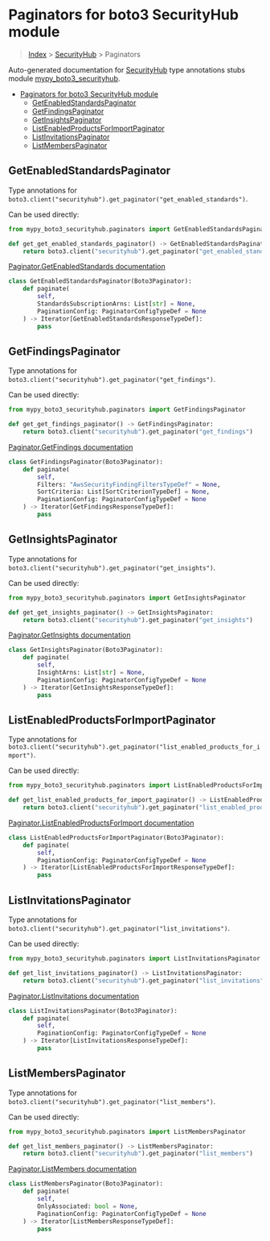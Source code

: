 # Paginators for boto3 SecurityHub module

> [Index](../index.md) > [SecurityHub](./index.md) > Paginators

Auto-generated documentation for [SecurityHub](https://boto3.amazonaws.com/v1/documentation/api/latest/reference/services/securityhub.html#SecurityHub)
type annotations stubs module [mypy_boto3_securityhub](https://pypi.org/project/mypy-boto3-securityhub/).

- [Paginators for boto3 SecurityHub module](#paginators-for-boto3-securityhub-module)
  - [GetEnabledStandardsPaginator](#getenabledstandardspaginator)
  - [GetFindingsPaginator](#getfindingspaginator)
  - [GetInsightsPaginator](#getinsightspaginator)
  - [ListEnabledProductsForImportPaginator](#listenabledproductsforimportpaginator)
  - [ListInvitationsPaginator](#listinvitationspaginator)
  - [ListMembersPaginator](#listmemberspaginator)

## GetEnabledStandardsPaginator

Type annotations for `boto3.client("securityhub").get_paginator("get_enabled_standards")`.

Can be used directly:

```python
from mypy_boto3_securityhub.paginators import GetEnabledStandardsPaginator

def get_get_enabled_standards_paginator() -> GetEnabledStandardsPaginator:
    return boto3.client("securityhub").get_paginator("get_enabled_standards")
```

[Paginator.GetEnabledStandards documentation](https://boto3.amazonaws.com/v1/documentation/api/latest/reference/services/securityhub.html#SecurityHub.Paginator.GetEnabledStandards)

```python
class GetEnabledStandardsPaginator(Boto3Paginator):
    def paginate(
        self,
        StandardsSubscriptionArns: List[str] = None,
        PaginationConfig: PaginatorConfigTypeDef = None
    ) -> Iterator[GetEnabledStandardsResponseTypeDef]:
        pass
```
## GetFindingsPaginator

Type annotations for `boto3.client("securityhub").get_paginator("get_findings")`.

Can be used directly:

```python
from mypy_boto3_securityhub.paginators import GetFindingsPaginator

def get_get_findings_paginator() -> GetFindingsPaginator:
    return boto3.client("securityhub").get_paginator("get_findings")
```

[Paginator.GetFindings documentation](https://boto3.amazonaws.com/v1/documentation/api/latest/reference/services/securityhub.html#SecurityHub.Paginator.GetFindings)

```python
class GetFindingsPaginator(Boto3Paginator):
    def paginate(
        self,
        Filters: "AwsSecurityFindingFiltersTypeDef" = None,
        SortCriteria: List[SortCriterionTypeDef] = None,
        PaginationConfig: PaginatorConfigTypeDef = None
    ) -> Iterator[GetFindingsResponseTypeDef]:
        pass
```
## GetInsightsPaginator

Type annotations for `boto3.client("securityhub").get_paginator("get_insights")`.

Can be used directly:

```python
from mypy_boto3_securityhub.paginators import GetInsightsPaginator

def get_get_insights_paginator() -> GetInsightsPaginator:
    return boto3.client("securityhub").get_paginator("get_insights")
```

[Paginator.GetInsights documentation](https://boto3.amazonaws.com/v1/documentation/api/latest/reference/services/securityhub.html#SecurityHub.Paginator.GetInsights)

```python
class GetInsightsPaginator(Boto3Paginator):
    def paginate(
        self,
        InsightArns: List[str] = None,
        PaginationConfig: PaginatorConfigTypeDef = None
    ) -> Iterator[GetInsightsResponseTypeDef]:
        pass
```
## ListEnabledProductsForImportPaginator

Type annotations for `boto3.client("securityhub").get_paginator("list_enabled_products_for_import")`.

Can be used directly:

```python
from mypy_boto3_securityhub.paginators import ListEnabledProductsForImportPaginator

def get_list_enabled_products_for_import_paginator() -> ListEnabledProductsForImportPaginator:
    return boto3.client("securityhub").get_paginator("list_enabled_products_for_import")
```

[Paginator.ListEnabledProductsForImport documentation](https://boto3.amazonaws.com/v1/documentation/api/latest/reference/services/securityhub.html#SecurityHub.Paginator.ListEnabledProductsForImport)

```python
class ListEnabledProductsForImportPaginator(Boto3Paginator):
    def paginate(
        self,
        PaginationConfig: PaginatorConfigTypeDef = None
    ) -> Iterator[ListEnabledProductsForImportResponseTypeDef]:
        pass
```
## ListInvitationsPaginator

Type annotations for `boto3.client("securityhub").get_paginator("list_invitations")`.

Can be used directly:

```python
from mypy_boto3_securityhub.paginators import ListInvitationsPaginator

def get_list_invitations_paginator() -> ListInvitationsPaginator:
    return boto3.client("securityhub").get_paginator("list_invitations")
```

[Paginator.ListInvitations documentation](https://boto3.amazonaws.com/v1/documentation/api/latest/reference/services/securityhub.html#SecurityHub.Paginator.ListInvitations)

```python
class ListInvitationsPaginator(Boto3Paginator):
    def paginate(
        self,
        PaginationConfig: PaginatorConfigTypeDef = None
    ) -> Iterator[ListInvitationsResponseTypeDef]:
        pass
```
## ListMembersPaginator

Type annotations for `boto3.client("securityhub").get_paginator("list_members")`.

Can be used directly:

```python
from mypy_boto3_securityhub.paginators import ListMembersPaginator

def get_list_members_paginator() -> ListMembersPaginator:
    return boto3.client("securityhub").get_paginator("list_members")
```

[Paginator.ListMembers documentation](https://boto3.amazonaws.com/v1/documentation/api/latest/reference/services/securityhub.html#SecurityHub.Paginator.ListMembers)

```python
class ListMembersPaginator(Boto3Paginator):
    def paginate(
        self,
        OnlyAssociated: bool = None,
        PaginationConfig: PaginatorConfigTypeDef = None
    ) -> Iterator[ListMembersResponseTypeDef]:
        pass
```